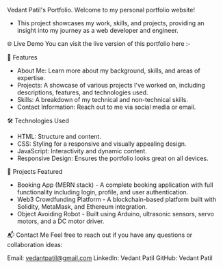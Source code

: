 Vedant Patil's Portfolio.
Welcome to my personal portfolio website! 
- This project showcases my work, skills, and projects, providing an insight into my journey as a web developer and engineer.

🌐 Live Demo
You can visit the live version of this portfolio here :- 

🚀 Features
- About Me: Learn more about my background, skills, and areas of expertise.
- Projects: A showcase of various projects I've worked on, including descriptions, features, and technologies used.
- Skills: A breakdown of my technical and non-technical skills.
- Contact Information: Reach out to me via social media or email.

🛠️ Technologies Used
- HTML: Structure and content.
- CSS: Styling for a responsive and visually appealing design.
- JavaScript: Interactivity and dynamic content.
- Responsive Design: Ensures the portfolio looks great on all devices.


🎯 Projects Featured
- Booking App (MERN stack) -  A complete booking application with full functionality including login, profile, and user authentication.
- Web3 Crowdfunding Platform - A blockchain-based platform built with Solidity, MetaMask, and Ethereum integration. 
- Object Avoiding Robot - Built using Arduino, ultrasonic sensors, servo motors, and a DC motor driver.

📬 Contact Me
Feel free to reach out if you have any questions or collaboration ideas:

Email: vedantpatil@gmail.com
LinkedIn: Vedant Patil
GitHub: Vedant Patil
